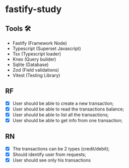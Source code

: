 # fastify-study

## Tools 🛠️

- Fastify (Framework Node)
- Typescript (Superset Javascript)
- Tsx (Typescript loader)
- Knex (Query builder)
- Sqlite (Database)
- Zod (Field validations)
- Vitest (Testing Library)

## RF 

- [x] User should be able to create a new transaction;
- [x] User should be able to read the transactions balance;
- [x] User should be able to list all the transactions;
- [x] User should be able to get info from one transaction;

## RN

- [x] The transactions can be 2 types (credit/debit);
- [x] Should identify user from requests;
- [x] User should see only his transactions